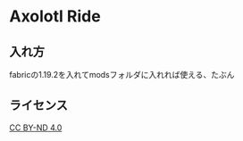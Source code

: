 # Axolotl Ride

## 入れ方

fabricの1.19.2を入れてmodsフォルダに入れれば使える、たぶん

## ライセンス
[CC BY-ND 4.0](https://creativecommons.org/licenses/by-nd/4.0/)